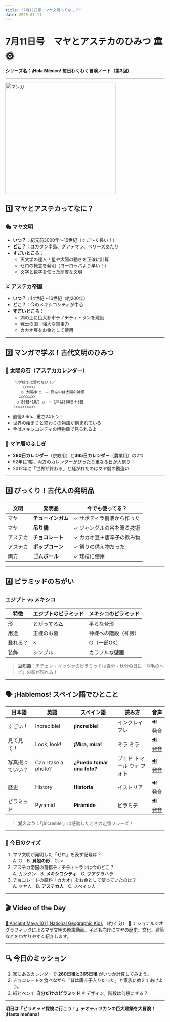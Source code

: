 ```yaml
---
title: "7月11日号：マヤ文明ってなに？"
date: 2025-07-11
---
```


# 7月11日号　マヤとアステカのひみつ 🏛️🌞
**シリーズ名：¡Hola México! 毎日わくわく冒険ノート（第3回）**

---
<img src="/mexico-articles/assets/2025-07-11-comic.png" alt="マンガ" width="350" />

## 1️⃣ マヤとアステカってなに？

### 🎭 マヤ文明
- **いつ？**：紀元前3000年〜16世紀（すご〜く長い！）
- **どこ？**：ユカタン半島、グアテマラ、ベリーズあたり
- **すごいところ**：
  - 天文学の達人！星や太陽の動きを正確に計算
  - ゼロの概念を発明（ヨーロッパより早い！）
  - 文字と数字を使った高度な文明

### ⚔️ アステカ帝国
- **いつ？**：14世紀〜16世紀（約200年）
- **どこ？**：今のメキシコシティが中心
- **すごいところ**：
  - 湖の上に巨大都市テノチティトランを建設
  - 戦士の国！強大な軍事力
  - カカオ豆をお金として使用

---

## 2️⃣ マンガで学ぶ！古代文明のひみつ

### 🗿 太陽の石（アステカカレンダー）
```
    ＼学校では習わない！／
        ○○○○○
       ○ 太陽神 ○  ← 真ん中は太陽の神様
      ○○○○○○○
     ○ 20日×18月 ○  ← 1年は360日＋5日
    ○○○○○○○○○
```
- 直径3.6m、重さ24トン！
- 世界の始まりと終わりの物語が刻まれている
- 今はメキシコシティの博物館で見られるよ

### 📅 マヤ暦のふしぎ
- **260日カレンダー**（宗教用）と**365日カレンダー**（農業用）の2つ
- 52年に1度、両方のカレンダーがぴったり重なる日が大祭り！
- 2012年に「世界が終わる」と騒がれたのはマヤ暦の勘違い

---

## 3️⃣ びっくり！古代人の発明品

| 文明 | 発明品 | 今でも使ってる？ |
|------|--------|-----------------|
| マヤ | **チューインガム** | ✓ サポディラ樹液から作った |
| マヤ | **吊り橋** | ✓ ジャングルの谷を渡る技術 |
| アステカ | **チョコレート** | ✓ カカオ豆＋唐辛子の飲み物 |
| アステカ | **ポップコーン** | ✓ 祭りの供え物だった |
| 両方 | **ゴムボール** | ✓ 球技に使用 |

---

## 4️⃣ ピラミッドのちがい

### エジプト vs メキシコ

| 特徴 | エジプトのピラミッド | メキシコのピラミッド |
|------|-------------------|-------------------|
| 形 | とがってる△ | 平らな台形 |
| 用途 | 王様のお墓 | 神様への階段（神殿） |
| 登れる？ | × | ○（一部OK） |
| 装飾 | シンプル | カラフルな壁画 |

> **豆知識**：チチェン・イッツァのピラミッドは春分・秋分の日に「羽毛のヘビ」の影が現れる！

---

## 🗣️ ¡Hablemos! スペイン語でひとこと

| 日本語 | 英語 | スペイン語 | 読み方 | 音声 |
|--------|------|------------|--------|------|
| すごい！ | Incredible! | **¡Increíble!** | インクレイブレ | [🔊 発音](https://www.spanishdict.com/pronunciation/increíble) |
| 見て見て！ | Look, look! | **¡Mira, mira!** | ミラ ミラ | [🔊 発音](https://www.spanishdict.com/pronunciation/mira) |
| 写真撮っていい？ | Can I take a photo? | **¿Puedo tomar una foto?** | プエド トマール ウナ フォト | [🔊 発音](https://www.spanishdict.com/pronunciation/puedo%20tomar%20una%20foto) |
| 歴史 | History | **Historia** | イストリア | [🔊 発音](https://www.spanishdict.com/pronunciation/historia) |
| ピラミッド | Pyramid | **Pirámide** | ピラミデ | [🔊 発音](https://www.spanishdict.com/pronunciation/pirámide) |

> **覚えよう**：「¡Increíble!」は感動したときの定番フレーズ！

---

### 🎲 今日のクイズ
1. マヤ文明が発明した「ゼロ」を表す記号は？  
   A. ○　B. **貝殻の形**　C. ×
2. アステカ帝国の首都テノチティトランは今のどこ？  
   A. カンクン　B. **メキシコシティ**　C. グアダラハラ
3. チョコレートの原料「カカオ」をお金として使っていたのは？  
   A. マヤ人　B. **アステカ人**　C. スペイン人

---

## 🎬 Video of the Day
[🔗 Ancient Maya 101 | National Geographic Kids](https://www.youtube.com/watch?v=Q6eBJjdca14) （約 4 分）
📝 ナショナルジオグラフィックによるマヤ文明の解説動画。子ども向けにマヤの歴史、文化、建築などをわかりやすく紹介します。

---

## 🔍 今日のミッション
1. 家にあるカレンダーで **260日後と365日後** がいつか計算してみよう。
2. チョコレートを食べながら「昔は唐辛子入りだった」と家族に教えてあげよう。
3. 紙とペンで **自分だけのピラミッド** をデザイン。階段は何段にする？

---

**明日は「ピラミッド探検に行こう！」テオティワカンの巨大建築を大冒険！ ¡Hasta mañana!**